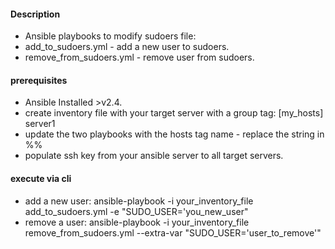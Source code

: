 
#### Description

- Ansible playbooks to modify sudoers file:
- add_to_sudoers.yml - add a new user to sudoers.
- remove_from_sudoers.yml - remove user from sudoers.


#### prerequisites

- Ansible Installed >v2.4.
- create inventory file with your target server with a group tag:
  [my_hosts]
  server1
- update the two playbooks with the hosts tag name - replace the string in %%
- populate ssh key from your ansible server to all target servers.

#### execute via cli

- add a new user: ansible-playbook -i your_inventory_file add_to_sudoers.yml -e "SUDO_USER='you_new_user"
- remove a user: ansible-playbook -i your_inventory_file remove_from_sudoers.yml --extra-var "SUDO_USER='user_to_remove'"
